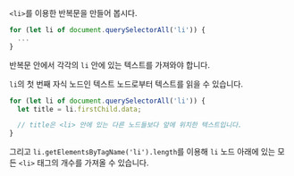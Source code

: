 `<li>`를 이용한 반복문을 만들어 봅시다.

```js
for (let li of document.querySelectorAll('li')) {
  ...
}
```

반복문 안에서 각각의 `li` 안에 있는 텍스트를 가져와야 합니다.

`li`의 첫 번째 자식 노드인 텍스트 노드로부터 텍스트를 읽을 수 있습니다.

```js
for (let li of document.querySelectorAll('li')) {
  let title = li.firstChild.data;

  // title은 <li> 안에 있는 다른 노드들보다 앞에 위치한 텍스트입니다.
}
```

그리고 `li.getElementsByTagName('li').length`를 이용해 `li` 노드 아래에 있는 모든 `<li>` 태그의 개수를 가져올 수 있습니다.

